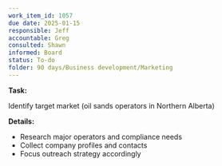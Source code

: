 ```yaml
---
work_item_id: 1057
due date: 2025-01-15
responsible: Jeff
accountable: Greg
consulted: Shawn
informed: Board
status: To-do
folder: 90 days/Business development/Marketing
---
```


**Task:**

Identify target market (oil sands operators in Northern Alberta)

**Details:**

- Research major operators and compliance needs
- Collect company profiles and contacts
- Focus outreach strategy accordingly
